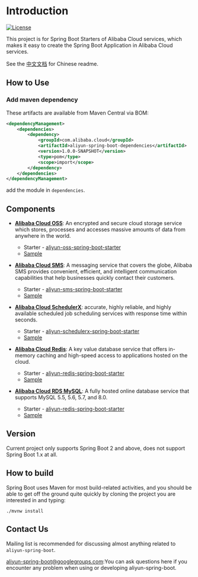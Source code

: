 # Introduction

[![License](https://img.shields.io/badge/license-Apache%202-4EB1BA.svg)](https://www.apache.org/licenses/LICENSE-2.0.html)

This project is for Spring Boot Starters of Alibaba Cloud services, which makes it easy to create the Spring Boot 
Application in Alibaba Cloud services.

See the [中文文档](README-zh.md) for Chinese readme.


## How to Use

### Add maven dependency 

These artifacts are available from Maven Central via BOM:

```xml
<dependencyManagement>
    <dependencies>
        <dependency>
            <groupId>com.alibaba.cloud</groupId>
            <artifactId>aliyun-spring-boot-dependencies</artifactId>
            <version>1.0.0-SNAPSHOT</version>
            <type>pom</type>
            <scope>import</scope>
        </dependency>
    </dependencies>
</dependencyManagement>
```

add the module in  `dependencies`.



## Components

- **[Alibaba Cloud OSS](https://www.aliyun.com/product/oss)**: An encrypted and secure cloud storage service which stores, processes and accesses massive amounts of data from anywhere in the world.
    - Starter - [aliyun-oss-spring-boot-starter](https://github.com/alibaba/aliyun-spring-boot/tree/master/aliyun-spring-boot-starters/aliyun-oss-spring-boot-starter)
    - [Sample](https://github.com/alibaba/aliyun-spring-boot/tree/master/aliyun-spring-boot-samples/aliyun-oss-spring-boot-sample)

- **[Alibaba Cloud SMS](https://www.aliyun.com/product/sms)**: A messaging service that covers the globe, Alibaba SMS provides convenient, efficient, and intelligent communication capabilities that help businesses quickly contact their customers.
    - Starter - [aliyun-sms-spring-boot-starter](https://github.com/alibaba/aliyun-spring-boot/tree/master/aliyun-spring-boot-starters/aliyun-sms-spring-boot-starter)
    - [Sample](https://github.com/alibaba/aliyun-spring-boot/tree/master/aliyun-spring-boot-samples/aliyun-sms-spring-boot-sample)

- **[Alibaba Cloud SchedulerX](https://www.aliyun.com/product/SchedulerX)**: accurate, highly reliable, and highly available scheduled job scheduling services with response time within seconds.
    - Starter - [aliyun-schedulerx-spring-boot-starter](https://github.com/alibaba/aliyun-spring-boot/tree/master/aliyun-spring-boot-starters/aliyun-schedulerx-spring-boot-starter)
    - [Sample](https://github.com/alibaba/aliyun-spring-boot/tree/master/aliyun-spring-boot-samples/aliyun-schedulerx-spring-boot-sample)

- **[Alibaba Cloud Redis](https://www.aliyun.com/product/kvstore)**: A key value database service that offers in-memory caching and high-speed access to applications hosted on the cloud.
   - Starter - [aliyun-redis-spring-boot-starter](https://github.com/alibaba/aliyun-spring-boot/tree/master/aliyun-spring-boot-starters/aliyun-redis-spring-boot-starter)
   - [Sample](https://github.com/alibaba/aliyun-spring-boot/tree/master/aliyun-spring-boot-samples/aliyun-redis-spring-boot-sample)

- **[Alibaba Cloud RDS MySQL](https://www.aliyun.com/product/rds/mysql)**: A fully hosted online database service that supports MySQL 5.5, 5.6, 5.7, and 8.0.
   - Starter - [aliyun-redis-spring-boot-starter](https://github.com/alibaba/aliyun-spring-boot/tree/master/aliyun-spring-boot-starters/aliyun-redis-spring-boot-starter)
   - [Sample](https://github.com/alibaba/aliyun-spring-boot/tree/master/aliyun-spring-boot-samples/aliyun-rds-spring-boot-sample)


## Version

Current project only supports Spring Boot 2 and above, does not support Spring Boot 1.x at all.



## How to build

Spring Boot uses Maven for most build-related activities, and you should be able to get off the ground quite quickly by cloning the project you are interested in and typing:

```shell script
./mvnw install
```



## Contact Us
Mailing list is recommended for discussing almost anything related to `aliyun-spring-boot`. 

aliyun-spring-boot@googlegroups.com:You can ask questions here if you encounter any problem when using or developing aliyun-spring-boot.
